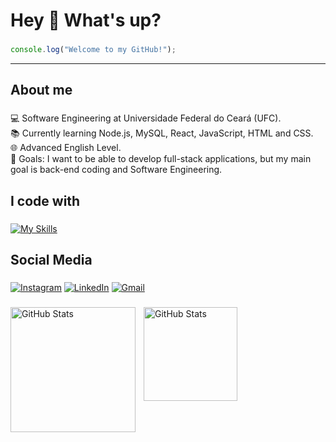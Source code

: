 # Hey 👋 What's up?

###

```js
console.log("Welcome to my GitHub!");
```
<hr>

###

<h2 align="left">About me</h2>

###

<p align="left">💻 Software Engineering at Universidade Federal do Ceará (UFC).<br>📚 Currently learning Node.js, MySQL, React, JavaScript, HTML and CSS.<br>🌐 Advanced English Level.<br>🎯 Goals: I want to be able to develop full-stack applications, but my main goal is back-end coding and Software Engineering.</p>

###

<h2 align="left">I code with</h2>

###

[![My Skills](https://skillicons.dev/icons?i=nodejs,mysql,html,css,js,react,git,sequelize,vscode,netlify)](https://skillicons.dev)

###

<h2 align="left">Social Media</h2>

###

[![Instagram](https://skillicons.dev/icons?i=instagram)](https://instagram.com/eduucavalcante__)
[![LinkedIn](https://skillicons.dev/icons?i=linkedin)](https://www.linkedin.com/in/eduardo-cavalcante-dev)
[![Gmail](https://skillicons.dev/icons?i=gmail)](mailto:eduardo.cavalcante.contact@gmail.com)

###

<p>
  <img 
    align="left" 
    alt="GitHub Stats" 
    height="200" 
    style="padding-right: 10px;" 
    src="https://github-readme-stats.vercel.app/api?username=eduucavalcante&show_icons=true&theme=tokyonight&include_all_commits=true&locale=pt-br" 
  />

<img 
      align="left" 
      alt="GitHub Stats" 
      height="150" 
      src="https://github-readme-stats.vercel.app/api/top-langs/?username=eduucavalcante&theme=tokyonight&layout=compact&custom_title=Tecnologias&langs_count=9" 
  />

</p>
